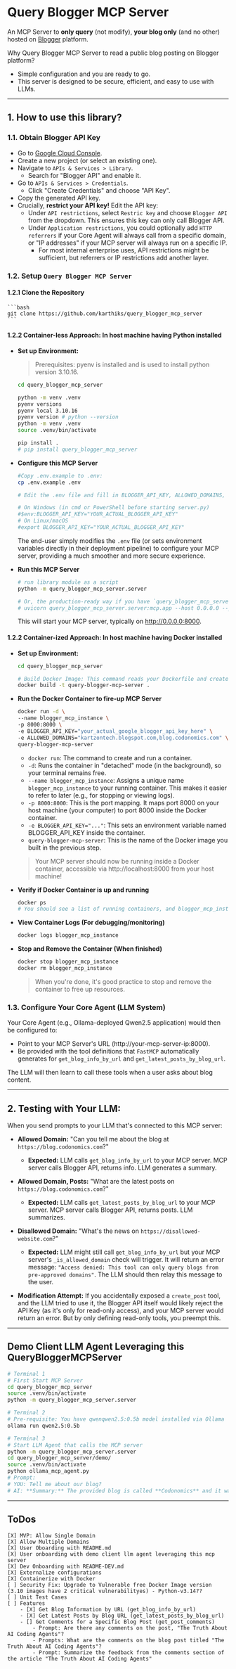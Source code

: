 # Query Blogger MCP Server

An MCP Server to **only query** (not modify), **your blog only** (and no other) hosted on [Blogger](https://www.blogger.com/) platform.

Why Query Blogger MCP Server to read a public blog posting on Blogger platform?
- Simple configuration and you are ready to go.
- This server is designed to be secure, efficient, and easy to use with LLMs.

---

## 1. How to use this library?

### 1.1. Obtain Blogger API Key

- Go to [Google Cloud Console](https://console.cloud.google.com/).
- Create a new project (or select an existing one).
- Navigate to `APIs & Services > Library`.
    - Search for "Blogger API" and enable it.
- Go to `APIs & Services > Credentials`.
    - Click "Create Credentials" and choose "API Key".
- Copy the generated API key.
- Crucially, **restrict your API key!** Edit the API key:
    - Under `API restrictions`, select `Restric key` and choose `Blogger API` from the dropdown. This ensures this key can only call Blogger API.
    - Under `Application restrictions`, you could optionally add `HTTP referrers` if your Core Agent will always call from a specific domain, or "IP addresses" if your MCP server will always run on a specific IP.
        - For most internal enterprise uses, API restrictions might be sufficient, but referrers or IP restrictions add another layer.


### 1.2. Setup `Query Blogger MCP Server`

#### 1.2.1 Clone the Repository
    ```bash
    git clone https://github.com/karthiks/query_blogger_mcp_server
    ```

#### 1.2.2 **Container-less Approach:** In host machine having Python installed

- **Set up Environment:**

    > Prerequisites: pyenv is installed and is used to install python version 3.10.16.

    ```bash
    cd query_blogger_mcp_server

    python -m venv .venv
    pyenv versions
    pyenv local 3.10.16
    pyenv version # python --version
    python -m venv .venv
    source .venv/bin/activate

    pip install .
    # pip install query_blogger_mcp_server
    ```

- **Configure this MCP Server**

    ```bash
    #Copy .env.example to .env:
    cp .env.example .env

    # Edit the .env file and fill in BLOGGER_API_KEY, ALLOWED_DOMAINS, and optionally adjust MCP_SERVER_NAME, MCP_SERVER_VERSION, UVICORN_HOST, UVICORN_PORT.

    # On Windows (in cmd or PowerShell before starting server.py)
    #$env:BLOGGER_API_KEY="YOUR_ACTUAL_BLOGGER_API_KEY"
    # On Linux/macOS
    #export BLOGGER_API_KEY="YOUR_ACTUAL_BLOGGER_API_KEY"
    ```

    The end-user simply modifies the `.env` file (or sets environment variables directly in their deployment pipeline) to configure your MCP server, providing a much smoother and more secure experience.

- **Run this MCP Server**

    ```bash
    # run library module as a script
    python -m query_blogger_mcp_server.server

    # Or, the production-ready way if you have `query_blogger_mcp_server` installed:
    # uvicorn query_blogger_mcp_server.server:mcp.app --host 0.0.0.0 --port 8000 --workers 1 # Add workers for production
    ```

    This will start your MCP server, typically on http://0.0.0.0:8000.

#### 1.2.2 **Container-ized Approach:** In host machine having Docker installed

- **Set up Environment:**

    ```bash
    cd query_blogger_mcp_server

    # Build Docker Image: This command reads your Dockerfile and creates a Docker image for your application. Wait for the build process to complete. You should see output indicating each step of the Dockerfile being executed.
    docker build -t query-blogger-mcp-server .

    ```

- **Run the Docker Container to fire-up MCP Server**
    ```bash
    docker run -d \
    --name blogger_mcp_instance \
    -p 8000:8000 \
    -e BLOGGER_API_KEY="your_actual_google_blogger_api_key_here" \
    -e ALLOWED_DOMAINS="kartzontech.blogspot.com,blog.codonomics.com" \
    query-blogger-mcp-server
    ```
    - `docker run`: The command to create and run a container.
    - `-d`: Runs the container in "detached" mode (in the background), so your terminal remains free.
    - `--name blogger_mcp_instance`: Assigns a unique name `blogger_mcp_instance` to your running container. This makes it easier to refer to later (e.g., for stopping or viewing logs).
    - `-p 8000:8000`: This is the port mapping. It maps port 8000 on your host machine (your computer) to port 8000 inside the Docker container.
    - `-e BLOGGER_API_KEY="..."`: This sets an environment variable named BLOGGER_API_KEY inside the container.
    - `query-blogger-mcp-server`: This is the name of the Docker image you built in the previous step.
    > Your MCP server should now be running inside a Docker container, accessible via http://localhost:8000 from your host machine!

- **Verify if Docker Container is up and running**
    ```bash
    docker ps
    # You should see a list of running containers, and blogger_mcp_instance should be among them, with 0.0.0.0:8000->8000/tcp in the PORTS column.
    ```

- **View Container Logs (For debugging/monitoring)**
    ```bash
    docker logs blogger_mcp_instance
    ```

- **Stop and Remove the Container (When finished)**
    ```bash
    docker stop blogger_mcp_instance
    docker rm blogger_mcp_instance
    ```
    > When you're done, it's good practice to stop and remove the container to free up resources.

### 1.3. Configure Your Core Agent (LLM System)

Your Core Agent (e.g., Ollama-deployed Qwen2.5 application) would then be configured to:

- Point to your MCP Server's URL (http://your-mcp-server-ip:8000).
- Be provided with the tool definitions that `FastMCP` automatically generates for `get_blog_info_by_url` and `get_latest_posts_by_blog_url`.

The LLM will then learn to call these tools when a user asks about blog content.

---

## 2. Testing with Your LLM:

When you send prompts to your LLM that's connected to this MCP server:

- **Allowed Domain:** "Can you tell me about the blog at `https://blog.codonomics.com`?"
    - **Expected:** LLM calls `get_blog_info_by_url` to your MCP server. MCP server calls Blogger API, returns info. LLM generates a summary.

- **Allowed Domain, Posts:** "What are the latest posts on `https://blog.codonomics.com`?"
    - **Expected:** LLM calls `get_latest_posts_by_blog_url` to your MCP server. MCP server calls Blogger API, returns posts. LLM summarizes.

- **Disallowed Domain:** "What's the news on `https://disallowed-website.com`?"
    - **Expected:** LLM might still call `get_blog_info_by_url` but your MCP server's `_is_allowed_domain` check will trigger. It will return an error message: `"Access denied: This tool can only query blogs from pre-approved domains"`. The LLM should then relay this message to the user.

- **Modification Attempt:** If you accidentally exposed a `create_post` tool, and the LLM tried to use it, the Blogger API itself would likely reject the API Key (as it's only for read-only access), and your MCP server would return an error. But by only defining read-only tools, you preempt this.

---

## Demo Client LLM Agent Leveraging this QueryBloggerMCPServer

```bash
# Terminal 1
# First Start MCP Server
cd query_blogger_mcp_server
source .venv/bin/activate
python -m query_blogger_mcp_server.server

# Terminal 2
# Pre-requisite: You have qwenqwen2.5:0.5b model installed via Ollama
ollama run qwen2.5:0.5b

# Terminal 3
# Start LLM Agent that calls the MCP server
python -m query_blogger_mcp_server.server
cd query_blogger_mcp_server/demo/
source .venv/bin/activate
python ollama_mcp_agent.py
# Prompt:
# YOU: Tell me about our blog?
# AI: **Summary:** The provided blog is called **Codonomics** and it was published on April 26, 2010. It's an online platform focused on democratizing knowledge and experience.
```

---

## ToDos

    [X] MVP: Allow Single Domain
    [X] Allow Multiple Domains
    [X] User Oboarding with README.md
    [X] User onboarding with demo client llm agent leveraging this mcp server
    [X] Dev Onboarding with README-DEV.md
    [X] Externalize configurations
    [X] Containerize with Docker
    [ ] Security Fix: Upgrade to Vulnerable free Docker Image version (3.10 images have 2 critical vulnerabilityes) - Python-v3.14??
    [ ] Unit Test Cases
    [ ] Features
        - [X] Get Blog Information by URL (get_blog_info_by_url)
        - [X] Get Latest Posts by Blog URL (get_latest_posts_by_blog_url)
        - [] Get Comments for a Specific Blog Post (get_post_comments)
            - Prompt: Are there any comments on the post, "The Truth About AI Coding Agents"?
            - Prompts: What are the comments on the blog post titled "The Truth About AI Coding Agents"?
            - Prompt: Summarize the feedback from the comments section of the article "The Truth About AI Coding Agents"




